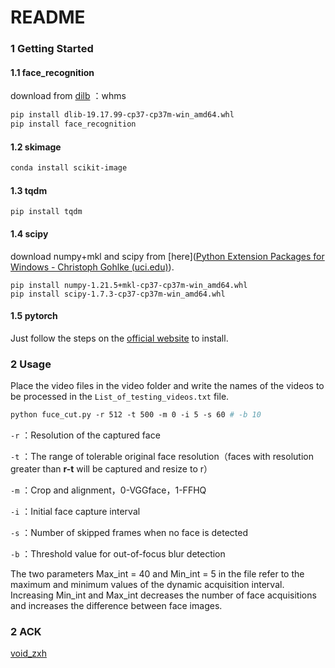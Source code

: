 # README

### 1 Getting Started

#### 1.1 face_recognition

download from [dilb](https://pan.baidu.com/s/15bQ2vEU9pJUgwjNiQTNMmw) ：whms

```makefile
pip install dlib-19.17.99-cp37-cp37m-win_amd64.whl
pip install face_recognition
```

#### 1.2 skimage

```makefile
conda install scikit-image
```

#### 1.3 tqdm

```
pip install tqdm
```

#### 1.4 scipy

download numpy+mkl and scipy from [here]([Python Extension Packages for Windows - Christoph Gohlke (uci.edu)](https://www.lfd.uci.edu/~gohlke/pythonlibs/)).

```
pip install numpy-1.21.5+mkl-cp37-cp37m-win_amd64.whl
pip install scipy-1.7.3-cp37-cp37m-win_amd64.whl
```

#### 1.5 pytorch

Just follow the steps on the [official website](https://pytorch.org/) to install.
### 2 Usage

Place the video files in the video folder and write the names of the videos to be processed in the `List_of_testing_videos.txt` file.

```makefile
python fuce_cut.py -r 512 -t 500 -m 0 -i 5 -s 60 # -b 10
```

`-r` ：Resolution of the captured face

`-t` ：The range of tolerable original face resolution（faces with resolution greater than **r-t** will be captured and resize to r）

`-m` ：Crop and alignment，0-VGGface，1-FFHQ

`-i` ：Initial face capture interval

`-s` ：Number of skipped frames when no face is detected

`-b` ：Threshold value for out-of-focus blur detection

The two parameters Max_int = 40 and Min_int = 5 in the file refer to the maximum and minimum values of the dynamic acquisition interval. Increasing Min_int and Max_int decreases the number of face acquisitions and increases the difference between face images. 

### 2 ACK
[void_zxh](https://github.com/void-zxh)
